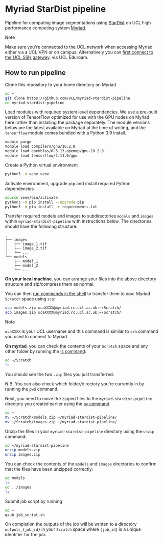 # Myriad StarDist pipeline

Pipeline for computing image segmentations using [StarDist](https://github.com/stardist/stardist) 
on UCL high performance computing system [Myriad](https://www.rc.ucl.ac.uk/docs/Clusters/Myriad/).

> [!NOTE]
> Make sure you're connected to the UCL network when accessing Myriad either via a UCL VPN or on campus. Alternatively you can [first connect to the UCL SSH gateway](https://www.rc.ucl.ac.uk/docs/howto/#logging-in-from-outside-the-ucl-firewall).
via UCL Eduroam.

## How to run pipeline

Clone this repository to your home directory on Myriad

```bash
cd ~
git clone https://github.com/UCL/myriad-stardist-pipeline
cd myriad-stardist-pipeline
```

Load modules with required system level dependencies.
We use a pre-built version of TensorFlow optimized for use with the GPU nodes on Myriad here rather than installing the package separately.
The module versions below are the latest available on Myriad at the time of writing, and the `tensorflow` module comes bundled with a Python 3.9 install.

```bash
module purge
module load compilers/gnu/10.2.0
module load openblas/0.3.13-openmp/gnu-10.2.0
module load tensorflow/2.11.0/gpu
```

Create a Python virtual environment 

```bash
python3 -m venv venv
```

Activate environment, upgrade `pip` and install required Python dependencies

```bash
source venv/bin/activate
python3 -m pip install --upgrade pip
python3 -m pip install -r requirements.txt
```

Transfer required models and images to subdirectories `models` and `images` within `myriad-stardist-pipeline` with
instructions below. The directories should have the following structure:

```
.
├── images
│   ├── image_1.tif
│   ├── image_2.tif
│   └── ...
└── models
    ├── model_1
    ├── model_2
    └── ...
```

**On your local machine**, you can arrange your files into the above directory structure and zip/compress them
as normal.

You can then [run commands in the shell](https://swcarpentry.github.io/shell-novice/index.html#open-a-new-shell)
to transfer them to your Myriad `Scratch` space using `scp`:

```bash
scp models.zip ucaXXXX@myriad.rc.ucl.ac.uk:~/Scratch/
scp images.zip ucaXXXX@myriad.rc.ucl.ac.uk:~/Scratch/
```

> [!NOTE]
> `ucaXXXX` is your UCL username and this command is similar to `ssh` command you used to connect to Myriad.

**On myriad**, you can check the contents of your `Scratch` space and any other folder by running the
[ls command](https://swcarpentry.github.io/shell-novice/02-filedir.html):

```bash
cd ~/Scratch
ls
```

You should see the two `.zip` files you just transferred.

N.B. You can also check which folder/directory you're currently in by running the `pwd` command.

Next, you need to move the zipped files to the `myriad-stardist-pipeline` directory you created earlier
using the [`mv` command](https://swcarpentry.github.io/shell-novice/03-create.html#moving-files-and-directories
):

```bash
cd ~
mv ~/Scratch/models.zip ~/myriad-stardist-pipeline/
mv ~/Scratch/images.zip ~/myriad-stardist-pipeline/
```

Unzip the files in your `myriad-stardist-pipeline` directory using the `unzip` command:

```bash
cd ~/myriad-stardist-pipeline
unzip models.zip
unzip images.zip
```

You can check the contents of the `models` and `images` directories to confirm that the files have been unzipped correctly:

```bash
cd models
ls
cd ../images
ls
```

Submit job script by running

```bash
cd ~
qsub job_script.sh
```

On completion the outputs of the job will be written to a directory `outputs_{job_id}` in your `Scratch` space where `{job_id}` is a unique identifier for the job.
